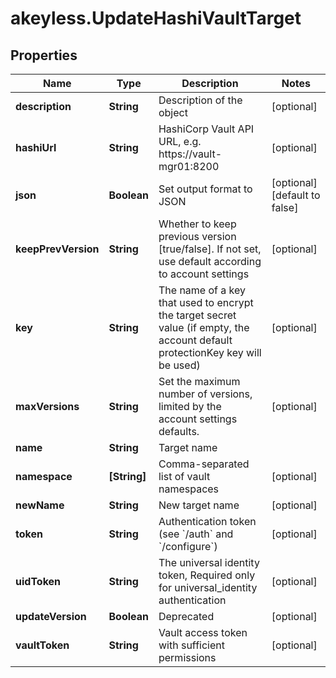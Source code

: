 # akeyless.UpdateHashiVaultTarget

## Properties

Name | Type | Description | Notes
------------ | ------------- | ------------- | -------------
**description** | **String** | Description of the object | [optional] 
**hashiUrl** | **String** | HashiCorp Vault API URL, e.g. https://vault-mgr01:8200 | [optional] 
**json** | **Boolean** | Set output format to JSON | [optional] [default to false]
**keepPrevVersion** | **String** | Whether to keep previous version [true/false]. If not set, use default according to account settings | [optional] 
**key** | **String** | The name of a key that used to encrypt the target secret value (if empty, the account default protectionKey key will be used) | [optional] 
**maxVersions** | **String** | Set the maximum number of versions, limited by the account settings defaults. | [optional] 
**name** | **String** | Target name | 
**namespace** | **[String]** | Comma-separated list of vault namespaces | [optional] 
**newName** | **String** | New target name | [optional] 
**token** | **String** | Authentication token (see &#x60;/auth&#x60; and &#x60;/configure&#x60;) | [optional] 
**uidToken** | **String** | The universal identity token, Required only for universal_identity authentication | [optional] 
**updateVersion** | **Boolean** | Deprecated | [optional] 
**vaultToken** | **String** | Vault access token with sufficient permissions | [optional] 


